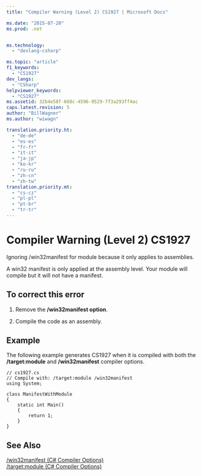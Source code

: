 ```yaml
---
title: "Compiler Warning (Level 2) CS1927 | Microsoft Docs"

ms.date: "2015-07-20"
ms.prod: .net


ms.technology: 
  - "devlang-csharp"

ms.topic: "article"
f1_keywords: 
  - "CS1927"
dev_langs: 
  - "CSharp"
helpviewer_keywords: 
  - "CS1927"
ms.assetid: 32b4e58f-668c-4596-9529-7f3a293ff4ac
caps.latest.revision: 5
author: "BillWagner"
ms.author: "wiwagn"

translation.priority.ht: 
  - "de-de"
  - "es-es"
  - "fr-fr"
  - "it-it"
  - "ja-jp"
  - "ko-kr"
  - "ru-ru"
  - "zh-cn"
  - "zh-tw"
translation.priority.mt: 
  - "cs-cz"
  - "pl-pl"
  - "pt-br"
  - "tr-tr"
---
```

# Compiler Warning (Level 2) CS1927
Ignoring /win32manifest for module because it only applies to assemblies.  
  
 A win32 manifest is only applied at the assembly level. Your module will compile but it will not have a manifest.  
  
## To correct this error  
  
1.  Remove the **/win32manifest option**.  
  
2.  Compile the code as an assembly.  
  
## Example  
 The following example generates CS1927 when it is compiled with both the **/target:module** and **/win32manifest** compiler options.  
  
```  
// cs1927.cs  
// Compile with: /target:module /win32manifest  
using System;  
  
class ManifestWithModule  
{  
    static int Main()  
    {  
        return 1;  
    }  
}  
```  
  
## See Also  
 [/win32manifest (C# Compiler Options)](../../csharp/language-reference/compiler-options/win32manifest-compiler-option.md)   
 [/target:module (C# Compiler Options)](../../csharp/language-reference/compiler-options/target-module-compiler-option.md)
